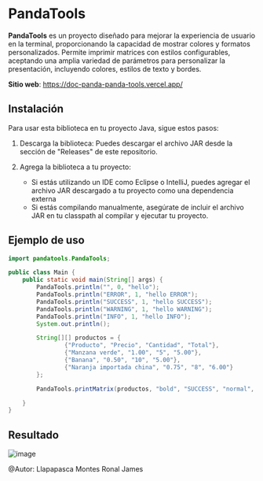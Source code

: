 # PandaTools

**PandaTools** es un proyecto diseñado para mejorar la experiencia de usuario en la terminal, proporcionando la capacidad de mostrar colores y formatos personalizados. Permite imprimir matrices con estilos configurables, aceptando una amplia variedad de parámetros para personalizar la presentación, incluyendo colores, estilos de texto y bordes.

**Sitio web**: https://doc-panda-panda-tools.vercel.app/


## Instalación
Para usar esta biblioteca en tu proyecto Java, sigue estos pasos:

1. Descarga la biblioteca: Puedes descargar el archivo JAR desde la sección de "Releases" de este repositorio.

2. Agrega la biblioteca a tu proyecto:
    - Si estás utilizando un IDE como Eclipse o IntelliJ, puedes agregar el archivo JAR descargado a tu proyecto como una dependencia externa
    - Si estás compilando manualmente, asegúrate de incluir el archivo JAR en tu classpath al compilar y ejecutar tu proyecto.

## Ejemplo de uso

```java
import pandatools.PandaTools;

public class Main {
    public static void main(String[] args) {
        PandaTools.println("", 0, "hello");
        PandaTools.println("ERROR", 1, "hello ERROR");
        PandaTools.println("SUCCESS", 1, "hello SUCCESS");
        PandaTools.println("WARNING", 1, "hello WARNING");
        PandaTools.println("INFO", 1, "hello INFO");
        System.out.println();

        String[][] productos = {
                {"Producto", "Precio", "Cantidad", "Total"},
                {"Manzana verde", "1.00", "5", "5.00"},
                {"Banana", "0.50", "10", "5.00"},
                {"Naranja importada china", "0.75", "8", "6.00"}
        };

        PandaTools.printMatrix(productos, "bold", "SUCCESS", "normal", "", 1);

    }
}
```

## Resultado

![image](https://github.com/user-attachments/assets/035c53a9-deb8-45e5-b6cc-9b96ad2e2eec)


@Autor: Llapapasca Montes Ronal James
